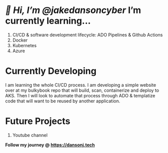 




# *👋 Hi, I’m @jakedansoncyber* **I’m currently learning...** 
1. CI/CD & software development lifecycle: ADO Pipelines & Github Actions
2. Docker
3. Kubernetes
4. Azure

#  **Currently Developing**
I am learning the whole CI/CD process. I am developing a simple website over at my bulkybook repo that will build, scan, containerize and deploy to AKS. Then I will look to automate that process through ADO & templatize code that will want to be reused by another application.

# **Future Projects**
1. Youtube channel

 **Follow my journey @ https://dansonj.tech**
